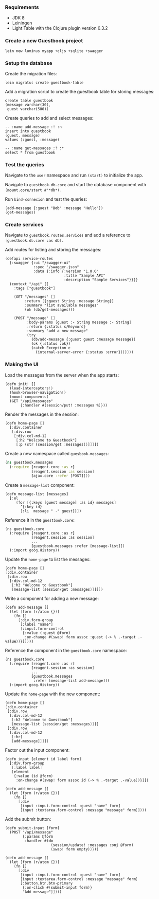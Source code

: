 ### Requirements

* JDK 8
* Leiningen
* Light Table with the Clojure plugin version 0.3.2


### Create a new Guestbook project

    lein new luminus myapp +cljs +sqlite +swagger

### Setup the database

Create the migration files:

    lein migratus create guestbook-table
    
Add a migration script to create the guestbook table for storing messages:

    create table guestbook
    (message varchar(30),
     guest varchar(500))

    
Create queries to add and select messages:

    -- :name add-message :! :n
    insert into guestbook
    (guest, message)
    values (:guest, :message)

    -- :name get-messages :? :*
    select * from guestbook

### Test the queries

Navigate to the `user` namespace and run `(start)` to initialize the app.

Navigate to `guestbook.db.core` and start the database component with `(mount.core/start #'*db*)`.

Run `bind-connecion` and test the queries:

    (add-message {:guest "Bob" :message "Hello"})
    (get-messages)

### Create services

Navigate to `guestbook.routes.services` and add a reference to `[guestbook.db.core :as db]`.

Add routes for listing and storing the messages:

```
(defapi service-routes
  {:swagger {:ui "/swagger-ui"
             :spec "/swagger.json"
             :data {:info {:version "1.0.0"
                           :title "Sample API"
                           :description "Sample Services"}}}}
  (context "/api" []
    :tags ["guestbook"]

    (GET "/messages" []
         :return [{:guest String :message String}]
         :summary "list available messages"
         (ok (db/get-messages)))

    (POST "/message" []
          :body-params [guest :- String message :- String]
          :return {:status s/Keyword}
          :summary "add a new message"
          (try
            (db/add-message {:guest guest :message message})
            (ok {:status :ok})
            (catch Exception e
              (internal-server-error {:status :error}))))))
```

### Making the UI 

Load the messages from the server when the app starts:

```
(defn init! []
  (load-interceptors!)
  (hook-browser-navigation!)
  (mount-components)
  (GET "/api/messages"
       {:handler #(session/put! :messages %)}))
```

Render the messages in the session:

```
(defn home-page []
  [:div.container
   [:div.row
    [:div.col-md-12
     [:h2 "Welcome to Guestbook"]
     [:p (str (session/get :messages))]]]])
```

Create a new namespace called `guesbook.messages`:


```clojure
(ns guestbook.messages
  (:require [reagent.core :as r]
            [reagent.session :as session]
            [ajax.core :refer [POST]]))
```

Create a `message-list` component:

```
(defn message-list [messages]
  [:ul
     (for [{:keys [guest message] :as id} messages]
       ^{:key id}
       [:li  message " -" guest])])
```

Reference it in the `guestbook.core`:

```
(ns guestbook.core
  (:require [reagent.core :as r]
            [reagent.session :as session]
            ...
            [guestbook.messages :refer [message-list]])
  (:import goog.History))
  ```
  
  Update the `home-page` to list the messages:
  
  ```
  (defn home-page []
  [:div.container
   [:div.row
    [:div.col-md-12
     [:h2 "Welcome to Guestbook"]     
     [message-list (session/get :messages)]]]])
```

Write a component for adding a new message:

```
(defn add-message []
  (let [form (r/atom {})]
    (fn []
      [:div.form-group
       [:label "name"]
       [:input.form-control
        {:value (:guest @form)
         :on-change #(swap! form assoc :guest (-> % .-target .-value))}]])))
```

Reference the component in the `guestbook.core` namespace:


```
(ns guestbook.core
  (:require [reagent.core :as r]
            [reagent.session :as session]
            ...
            [guestbook.messages
             :refer [message-list add-message]])
  (:import goog.History))
  ```
  
  Update the `home-page` with the new component:
  
  ```
(defn home-page []
  [:div.container
   [:div.row
    [:div.col-md-12
     [:h2 "Welcome to Guestbook"]
     [message-list (session/get :messages)]]]
   [:div.row
    [:div.col-md-12
     [:hr]
     [add-message]]]])
```

Factor out the input component:

```
(defn input [element id label form]
  [:div.form-group
   [:label label]
   [element
    {:value (id @form)
     :on-change #(swap! form assoc id (-> % .-target .-value))}]])

(defn add-message []
  (let [form (r/atom {})]
    (fn []
      [:div
       [input :input.form-control :guest "name" form]
       [input :textarea.form-control :message "message" form]])))
```      

Add the submit button: 

```
(defn submit-input [form]
  (POST "/api/message"
        {:params @form
         :handler #(do
                     (session/update! :messages conj @form)
                     (swap! form empty))}))

(defn add-message []
  (let [form (r/atom {})]
    (fn []
      [:div
       [input :input.form-control :guest "name" form]
       [input :textarea.form-control :message "message" form]
       [:button.btn.btn-primary
        {:on-click #(submit-input form)}
        "Add message"]])))
```        


